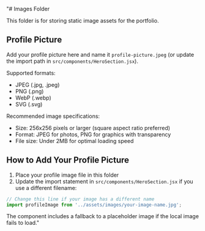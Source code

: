 "# Images Folder

This folder is for storing static image assets for the portfolio.

## Profile Picture

Add your profile picture here and name it `profile-picture.jpeg` (or update the import path in `src/components/HeroSection.jsx`).

Supported formats:
- JPEG (.jpg, .jpeg)
- PNG (.png)
- WebP (.webp)
- SVG (.svg)

Recommended image specifications:
- Size: 256x256 pixels or larger (square aspect ratio preferred)
- Format: JPEG for photos, PNG for graphics with transparency
- File size: Under 2MB for optimal loading speed

## How to Add Your Profile Picture

1. Place your profile image file in this folder
2. Update the import statement in `src/components/HeroSection.jsx` if you use a different filename:

```javascript
// Change this line if your image has a different name
import profileImage from '../assets/images/your-image-name.jpg';
```

The component includes a fallback to a placeholder image if the local image fails to load." 
